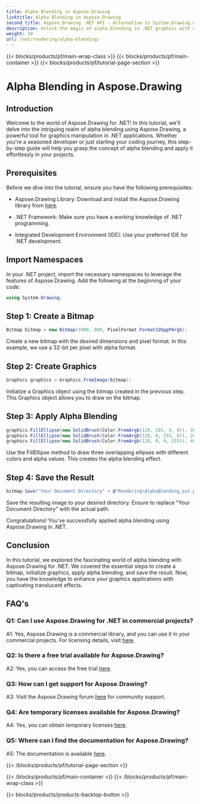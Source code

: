 ```yaml
---
title: Alpha Blending in Aspose.Drawing
linktitle: Alpha Blending in Aspose.Drawing
second_title: Aspose.Drawing .NET API - Alternative to System.Drawing.Common
description: Unlock the magic of alpha blending in .NET graphics with Aspose.Drawing. Elevate your projects with translucent effects.
weight: 10
url: /net/rendering/alpha-blending/
---
```


{{< blocks/products/pf/main-wrap-class >}}
{{< blocks/products/pf/main-container >}}
{{< blocks/products/pf/tutorial-page-section >}}

# Alpha Blending in Aspose.Drawing

## Introduction

Welcome to the world of Aspose.Drawing for .NET! In this tutorial, we'll delve into the intriguing realm of alpha blending using Aspose.Drawing, a powerful tool for graphics manipulation in .NET applications. Whether you're a seasoned developer or just starting your coding journey, this step-by-step guide will help you grasp the concept of alpha blending and apply it effortlessly in your projects.

## Prerequisites

Before we dive into the tutorial, ensure you have the following prerequisites:

- Aspose.Drawing Library: Download and install the Aspose.Drawing library from [here](https://releases.aspose.com/drawing/net/).

- .NET Framework: Make sure you have a working knowledge of .NET programming.

- Integrated Development Environment (IDE): Use your preferred IDE for .NET development.

## Import Namespaces

In your .NET project, import the necessary namespaces to leverage the features of Aspose.Drawing. Add the following at the beginning of your code:

```csharp
using System.Drawing;
```

## Step 1: Create a Bitmap

```csharp
Bitmap bitmap = new Bitmap(1000, 800, PixelFormat.Format32bppPArgb);
```

Create a new bitmap with the desired dimensions and pixel format. In this example, we use a 32-bit per pixel with alpha format.

## Step 2: Create Graphics

```csharp
Graphics graphics = Graphics.FromImage(bitmap);
```

Initialize a Graphics object using the bitmap created in the previous step. This Graphics object allows you to draw on the bitmap.

## Step 3: Apply Alpha Blending

```csharp
graphics.FillEllipse(new SolidBrush(Color.FromArgb(128, 255, 0, 0)), 300, 100, 400, 400);
graphics.FillEllipse(new SolidBrush(Color.FromArgb(128, 0, 255, 0)), 200, 300, 400, 400);
graphics.FillEllipse(new SolidBrush(Color.FromArgb(128, 0, 0, 255)), 400, 300, 400, 400);
```

Use the FillEllipse method to draw three overlapping ellipses with different colors and alpha values. This creates the alpha blending effect.

## Step 4: Save the Result

```csharp
bitmap.Save("Your Document Directory" + @"Rendering\AlphaBlending_out.png");
```

Save the resulting image to your desired directory. Ensure to replace "Your Document Directory" with the actual path.

Congratulations! You've successfully applied alpha blending using Aspose.Drawing in .NET.

## Conclusion

In this tutorial, we explored the fascinating world of alpha blending with Aspose.Drawing for .NET. We covered the essential steps to create a bitmap, initialize graphics, apply alpha blending, and save the result. Now, you have the knowledge to enhance your graphics applications with captivating translucent effects.

## FAQ's

### Q1: Can I use Aspose.Drawing for .NET in commercial projects?

A1: Yes, Aspose.Drawing is a commercial library, and you can use it in your commercial projects. For licensing details, visit [here](https://purchase.aspose.com/buy).

### Q2: Is there a free trial available for Aspose.Drawing?

A2: Yes, you can access the free trial [here](https://releases.aspose.com/).

### Q3: How can I get support for Aspose.Drawing?

A3: Visit the Aspose.Drawing forum [here](https://forum.aspose.com/c/diagram/17) for community support.

### Q4: Are temporary licenses available for Aspose.Drawing?

A4: Yes, you can obtain temporary licenses [here](https://purchase.aspose.com/temporary-license/).

### Q5: Where can I find the documentation for Aspose.Drawing?

A5: The documentation is available [here](https://reference.aspose.com/drawing/net/).

{{< /blocks/products/pf/tutorial-page-section >}}

{{< /blocks/products/pf/main-container >}}
{{< /blocks/products/pf/main-wrap-class >}}

{{< blocks/products/products-backtop-button >}}
